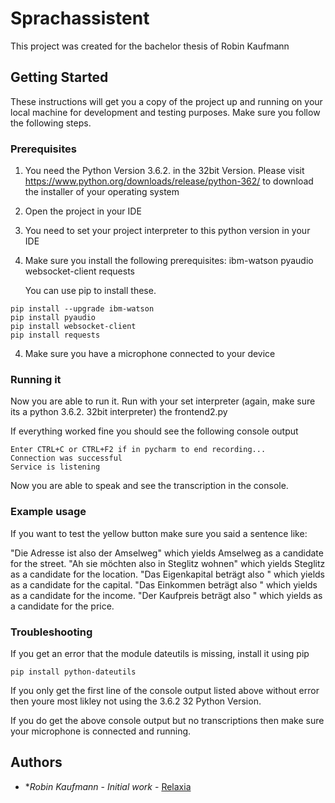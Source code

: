 # Sprachassistent

This project was created for the bachelor thesis of Robin Kaufmann

## Getting Started

These instructions will get you a copy of the project up and running on your local machine for development and testing purposes.
Make sure you follow the following steps.

### Prerequisites

1) 	You need the Python Version 3.6.2. in the 32bit Version.
	Please visit https://www.python.org/downloads/release/python-362/ to download the installer of your operating system
	
2) 	Open the project in your IDE
	
2)	You need to set your project interpreter to this python version in your IDE

3)	Make sure you install the following prerequisites:
	ibm-watson
	pyaudio
	websocket-client
	requests
	
	You can use pip to install these.

```
pip install --upgrade ibm-watson
pip install pyaudio
pip install websocket-client
pip install requests
```

4)	Make sure you have a microphone connected to your device

### Running it

Now you are able to run it. Run with your set interpreter (again, make sure its a python 3.6.2. 32bit interpreter) the frontend2.py

If everything worked fine you should see the following console output

```
Enter CTRL+C or CTRL+F2 if in pycharm to end recording...
Connection was successful
Service is listening
```

Now you are able to speak and see the transcription in the console.

### Example usage

If you want to test the yellow button make sure you said a sentence like:

"Die Adresse ist also der Amselweg" which yields Amselweg as a candidate for the street.
"Ah sie möchten also in Steglitz wohnen" which yields Steglitz as a candidate for the location.
"Das Eigenkapital beträgt also <beliebige Zahl>" which yields <beliebige Zahl> as a candidate for the capital.
"Das Einkommen beträgt also <beliebige Zahl>" which yields <beliebige Zahl> as a candidate for the income.
"Der Kaufpreis beträgt also <beliebige Zahl>" which yields <beliebige Zahl> as a candidate for the price.

### Troubleshooting
If you get an error that the module dateutils is missing, install it using pip
```
pip install python-dateutils
```

If you only get the first line of the console output listed above without error then youre most likley not using the 3.6.2 32 Python Version.

If you do get the above console output but no transcriptions then make sure your microphone is connected and running.

## Authors

* **Robin Kaufmann* - *Initial work* - [Relaxia](https://github.com/Relaxia)


